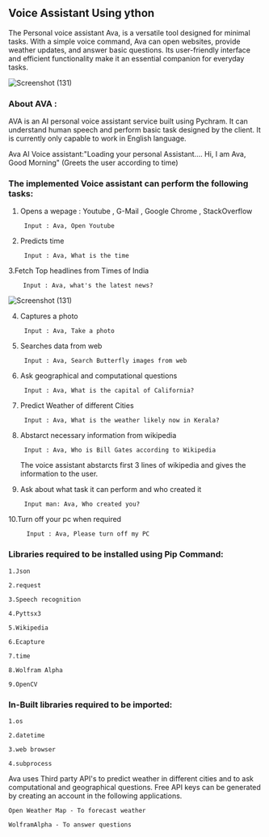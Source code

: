 ## Voice Assistant Using ython

The Personal voice assistant Ava, is a versatile tool designed for minimal tasks. With a simple voice command, Ava can open websites, provide weather updates, and answer basic questions. Its user-friendly interface and efficient functionality make it an essential companion for everyday tasks.

![Screenshot (131)](https://github.com/JKD03/Ai-Assistant-AVA/assets/109353553/3f7b7223-9bde-4c3e-9238-6c9aa74ac2f5)


### About AVA :

AVA is an AI personal voice assistant service built using Pychram. It can understand human speech and perform basic task designed by the client.
It is currently only capable to work in English language.


Ava AI Voice assistant:"Loading your personal Assistant....
						Hi, I am Ava,
                        Good Morning" (Greets the user according to time)



### The implemented Voice assistant can perform the following tasks:


1. Opens a wepage : Youtube , G-Mail , Google Chrome , StackOverflow 
	
	
		Input : Ava, Open Youtube

		
		
2. Predicts time 
	
	
		Input : Ava, What is the time
		
		
3.Fetch Top headlines from Times of India
	
         
		Input : Ava, what's the latest news?

![Screenshot (131)](https://github.com/JKD03/Ai-Assistant-AVA/assets/109353553/3f7b7223-9bde-4c3e-9238-6c9aa74ac2f5)

		
		
4. Captures a photo
	
  		
		Input : Ava, Take a photo
		
		
5. Searches data from web
	
   		
		Input : Ava, Search Butterfly images from web
		
		
6. Ask geographical and computational questions
	
  	 	
		Input : Ava, What is the capital of California?
		
		
7. Predict Weather of different Cities
   		
	
		Input : Ava, What is the weather likely now in Kerala?
		
	
8. Abstarct necessary information from wikipedia
	
   		
		Input : Ava, Who is Bill Gates according to Wikipedia
		
		
   The voice assistant abstarcts first 3 lines of wikipedia and gives the information to the user.
	
	
9. Ask about what task it can perform and who created it
	
   		
	  	Input man: Ava, Who created you?
		
		
10.Turn off your pc when required
   		

   		 Input : Ava, Please turn off my PC



### Libraries required to be installed using Pip Command:
	
	1.Json
	
	2.request
	
	3.Speech recognition
	
 	4.Pyttsx3
	
	5.Wikipedia
	
	6.Ecapture
	
	7.time
	
	8.Wolfram Alpha

	9.OpenCV


### In-Built libraries required to be imported:

	1.os
	
	2.datetime
	
	3.web browser
	
	4.subprocess



Ava uses Third party API's to predict weather in different cities and to ask computational and geographical questions. 
Free API keys can be generated by creating an account in the following applications.  
	
	Open Weather Map - To forecast weather
	
	WolframAlpha - To answer questions
	


